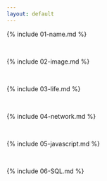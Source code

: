 ```yaml
---
layout: default
---
```


{% include 01-name.md %}

<br>

{% include 02-image.md %}

<br>

{% include 03-life.md %}

<br>

{% include 04-network.md %}

<br>

{% include 05-javascript.md %}

<br>

{% include 06-SQL.md %}
